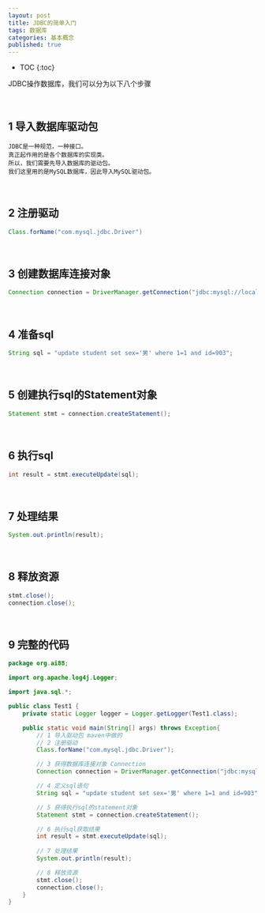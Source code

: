 ```yaml
---
layout: post
title: JDBC的简单入门
tags: 数据库
categories: 基本概念
published: true
---
```


* TOC
{:toc}

JDBC操作数据库，我们可以分为以下八个步骤

&nbsp;
## 1 导入数据库驱动包
    JDBC是一种规范，一种接口。
    真正起作用的是各个数据库的实现类。
    所以，我们需要先导入数据库的驱动包。
    我们这里用的是MySQL数据库，因此导入MySQL驱动包。

&nbsp;
## 2 注册驱动
```java
Class.forName("com.mysql.jdbc.Driver")
```

&nbsp;
## 3 创建数据库连接对象
```java
Connection connection = DriverManager.getConnection("jdbc:mysql://localhost:3306/learn", "ai88", "5201314");
```

&nbsp;
## 4 准备sql
```java
String sql = "update student set sex='男' where 1=1 and id=903";
```

&nbsp;
## 5 创建执行sql的Statement对象
```java
Statement stmt = connection.createStatement();
```

&nbsp;
## 6 执行sql
```java
int result = stmt.executeUpdate(sql);
```

&nbsp;
## 7 处理结果
```java
System.out.println(result);
```

&nbsp;
## 8 释放资源
```java
stmt.close();
connection.close();
```

&nbsp;
## 9 完整的代码
```java
package org.ai88;

import org.apache.log4j.Logger;

import java.sql.*;

public class Test1 {
    private static Logger logger = Logger.getLogger(Test1.class);

    public static void main(String[] args) throws Exception{
        // 1 导入驱动包 maven中做的
        // 2 注册驱动
        Class.forName("com.mysql.jdbc.Driver");

        // 3 获得数据库连接对象 Connection
        Connection connection = DriverManager.getConnection("jdbc:mysql://192.168.66.203:3306/learn", "ai88", "5201314");

        // 4 定义sql语句
        String sql = "update student set sex='男' where 1=1 and id=903";

        // 5 获得执行sql的statement对象
        Statement stmt = connection.createStatement();

        // 6 执行sql获取结果
        int result = stmt.executeUpdate(sql);
        
        // 7 处理结果
        System.out.println(result);

        // 8 释放资源
        stmt.close();
        connection.close();
    }
}
```
